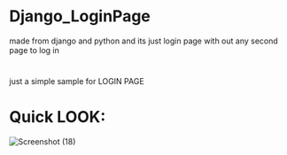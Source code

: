 # Django_LoginPage
made from django and python and its just login page with out any second page to log in
#
just a simple sample for LOGIN PAGE
# Quick LOOK:
![Screenshot (18)](https://github.com/user-attachments/assets/3c1f11ed-dde4-4b8c-aaef-208e471142c5)
